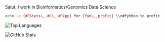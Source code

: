 Salut, I work in Bioinformatics/Genomics Data Science 

```bash
echo -e {#RStats\,,#C\,,#RCpp} for {fun\,,profit} \\n#Python to profit
```

![Top Languages](https://github-readme-stats.vercel.app/api/top-langs/?username=sounkou-bioinfo&hide=javascript,html,css,scss,tex,ts,php,makefile,roff,m4,perl,cmake,matlab&langs_count=5&theme=transparent&layout=compact)

![GitHub Stats](https://github-readme-stats.vercel.app/api?username=sounkou-bionfo&show_icons=true&theme=transparent)
